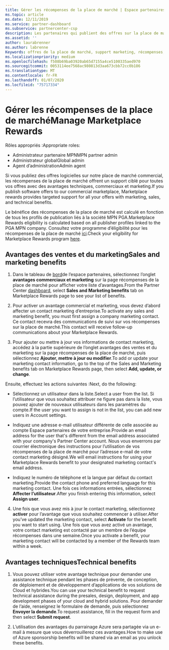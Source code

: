 ```yaml
---
title: Gérer les récompenses de la place de marché | Espace partenaires
ms.topic: article
ms.date: 12/11/2019
ms.service: partner-dashboard
ms.subservice: partnercenter-csp
description: Les partenaires qui publient des offres sur la place de marché commerciale peuvent bénéficier d’avantages qui proposent un support marketing.
ms.assetid: ''
author: laurabrenner
ms.author: labrenne
Keywords: offres de la place de marché, support marketing, récompenses, avantages du serveur de publication
ms.localizationpriority: medium
ms.openlocfilehash: f508b69ba03920ab65d7155a4ce5100335aed970
ms.sourcegitcommit: 0053114ee7568ac980813d3aa673cbb72cc0b186
ms.translationtype: MT
ms.contentlocale: fr-FR
ms.lasthandoff: 01/07/2020
ms.locfileid: "75717334"
---
```

# <a name="manage-marketplace-rewards"></a><span data-ttu-id="f9779-104">Gérer les récompenses de la place de marché</span><span class="sxs-lookup"><span data-stu-id="f9779-104">Manage Marketplace Rewards</span></span>

<span data-ttu-id="f9779-105">Rôles appropriés :</span><span class="sxs-lookup"><span data-stu-id="f9779-105">Appropriate roles:</span></span>

- <span data-ttu-id="f9779-106">Administrateur partenaire MPN</span><span class="sxs-lookup"><span data-stu-id="f9779-106">MPN partner admin</span></span>
- <span data-ttu-id="f9779-107">Administrateur global</span><span class="sxs-lookup"><span data-stu-id="f9779-107">Global admin</span></span>
- <span data-ttu-id="f9779-108">Agent d’administration</span><span class="sxs-lookup"><span data-stu-id="f9779-108">Admin agent</span></span>

<span data-ttu-id="f9779-109">Si vous publiez des offres logicielles sur notre place de marché commercial, les récompenses de la place de marché offrent un support ciblé pour toutes vos offres avec des avantages techniques, commerciaux et marketing.</span><span class="sxs-lookup"><span data-stu-id="f9779-109">If you  publish software offers to our commercial marketplace, Marketplace rewards provides targeted support for all your offers with marketing, sales, and technical benefits.</span></span> 

<span data-ttu-id="f9779-110">Le bénéfice des récompenses de la place de marché est calculé en fonction de tous les profils de publication liés à la société MPN PGA.</span><span class="sxs-lookup"><span data-stu-id="f9779-110">Marketplace Rewards eligibility is calculated based on all publisher profiles linked to the PGA MPN company.</span></span> <span data-ttu-id="f9779-111">Consultez votre programme d’éligibilité pour les récompenses de la place de marché [ici](https://partner.microsoft.com/dashboard/mpn/program/commercialmarketplace).</span><span class="sxs-lookup"><span data-stu-id="f9779-111">Check your eligibility for Marketplace Rewards program [here](https://partner.microsoft.com/dashboard/mpn/program/commercialmarketplace).</span></span> 


## <a name="sales-and-marketing-benefits"></a><span data-ttu-id="f9779-112">Avantages des ventes et du marketing</span><span class="sxs-lookup"><span data-stu-id="f9779-112">Sales and marketing benefits</span></span>

1. <span data-ttu-id="f9779-113">Dans le tableau de [bord](https://partner.microsoft.com/dashboard)de l’espace partenaires, sélectionnez l’onglet **avantages commerciaux et marketing** sur la page récompenses de la place de marché pour afficher votre liste d’avantages.</span><span class="sxs-lookup"><span data-stu-id="f9779-113">From the Partner Center [dashboard](https://partner.microsoft.com/dashboard), select **Sales and Marketing benefits** tab on Marketplace Rewards page to see your list of benefits.</span></span> 

2. <span data-ttu-id="f9779-114">Pour activer un avantage commercial et marketing, vous devez d’abord affecter un contact marketing d’entreprise.</span><span class="sxs-lookup"><span data-stu-id="f9779-114">To activate any sales and marketing benefit, you must first assign a company marketing contact.</span></span> <span data-ttu-id="f9779-115">Ce contact recevra des communications de suivi sur vos récompenses sur la place de marché.</span><span class="sxs-lookup"><span data-stu-id="f9779-115">This contact will receive follow-up communications about your Marketplace Rewards.</span></span>

3. <span data-ttu-id="f9779-116">Pour ajouter ou mettre à jour vos informations de contact marketing, accédez à la partie supérieure de l’onglet avantages des ventes et du marketing sur la page récompenses de la place de marché, puis sélectionnez **Ajouter, mettre à jour ou modifier**.</span><span class="sxs-lookup"><span data-stu-id="f9779-116">To add or update your marketing contact information, go to the top of the Sales and Marketing benefits tab on Marketplace Rewards page, then select **Add, update, or change**.</span></span> 

<span data-ttu-id="f9779-117">Ensuite, effectuez les actions suivantes :</span><span class="sxs-lookup"><span data-stu-id="f9779-117">Next, do the following:</span></span>

  - <span data-ttu-id="f9779-118">Sélectionnez un utilisateur dans la liste.</span><span class="sxs-lookup"><span data-stu-id="f9779-118">Select a user from the list.</span></span> <span data-ttu-id="f9779-119">Si l’utilisateur que vous souhaitez attribuer ne figure pas dans la liste, vous pouvez ajouter de nouveaux utilisateurs dans les paramètres du compte.</span><span class="sxs-lookup"><span data-stu-id="f9779-119">If the user you want to assign is not in the list, you can add new users in Account settings.</span></span>

  - <span data-ttu-id="f9779-120">Indiquez une adresse e-mail utilisateur différente de celle associée au compte Espace partenaires de votre entreprise.</span><span class="sxs-lookup"><span data-stu-id="f9779-120">Provide an email address for the user that's different from the email address associated with your company's Partner Center account.</span></span> <span data-ttu-id="f9779-121">Nous vous enverrons par courrier électronique des instructions pour l’utilisation de vos récompenses de la place de marché pour l’adresse e-mail de votre contact marketing désigné.</span><span class="sxs-lookup"><span data-stu-id="f9779-121">We will email instructions for using your Marketplace Rewards benefit to your designated marketing contact's email address.</span></span>

  - <span data-ttu-id="f9779-122">Indiquez le numéro de téléphone et la langue par défaut du contact marketing.</span><span class="sxs-lookup"><span data-stu-id="f9779-122">Provide the contact phone and preferred language for this marketing contact.</span></span> <span data-ttu-id="f9779-123">Une fois ces informations entrées, sélectionnez **Affecter l’utilisateur**.</span><span class="sxs-lookup"><span data-stu-id="f9779-123">After you finish entering this information, select **Assign user**.</span></span>

4. <span data-ttu-id="f9779-124">Une fois que vous avez mis à jour le contact marketing, sélectionnez **activer** pour l’avantage que vous souhaitez commencer à utiliser.</span><span class="sxs-lookup"><span data-stu-id="f9779-124">After you’ve updated the marketing contact, select **Activate** for the benefit you want to start using.</span></span> <span data-ttu-id="f9779-125">Une fois que vous avez activé un avantage, votre contact marketing est contacté par un membre de l’équipe récompenses dans une semaine.</span><span class="sxs-lookup"><span data-stu-id="f9779-125">Once you activate a benefit, your marketing contact will be contacted by a member of the Rewards team within a week.</span></span>

## <a name="technical-benefits"></a><span data-ttu-id="f9779-126">Avantages techniques</span><span class="sxs-lookup"><span data-stu-id="f9779-126">Technical benefits</span></span>

1. <span data-ttu-id="f9779-127">Vous pouvez utiliser votre avantage technique pour demander une assistance technique pendant les phases de prévente, de conception, de déploiement et de développement d’applications de vos solutions de Cloud et hybrides.</span><span class="sxs-lookup"><span data-stu-id="f9779-127">You can use your technical benefit to request technical assistance during the presales, design, deployment, and app development phases of your cloud and hybrid solutions.</span></span> <span data-ttu-id="f9779-128">Pour demander de l’aide, renseignez le formulaire de demande, puis sélectionnez **Envoyer la demande**.</span><span class="sxs-lookup"><span data-stu-id="f9779-128">To request assistance, fill in the request form and then select **Submit request**.</span></span>

2. <span data-ttu-id="f9779-129">L’utilisation des avantages du parrainage Azure sera partagée via un e-mail à mesure que vous déverrouillerez ces avantages.</span><span class="sxs-lookup"><span data-stu-id="f9779-129">How to make use of Azure sponsorship benefits will be shared via an email as you unlock these benefits.</span></span> 

